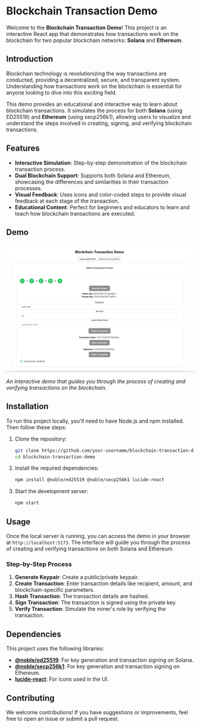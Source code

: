 # Blockchain Transaction Demo

Welcome to the **Blockchain Transaction Demo**! This project is an interactive React app that demonstrates how transactions work on the blockchain for two popular blockchain networks: **Solana** and **Ethereum**.

## Introduction

Blockchain technology is revolutionizing the way transactions are conducted, providing a decentralized, secure, and transparent system. Understanding how transactions work on the blockchain is essential for anyone looking to dive into this exciting field.

This demo provides an educational and interactive way to learn about blockchain transactions. It simulates the process for both **Solana** (using ED25519) and **Ethereum** (using secp256k1), allowing users to visualize and understand the steps involved in creating, signing, and verifying blockchain transactions.

## Features

- **Interactive Simulation**: Step-by-step demonstration of the blockchain transaction process.
- **Dual Blockchain Support**: Supports both Solana and Ethereum, showcasing the differences and similarities in their transaction processes.
- **Visual Feedback**: Uses icons and color-coded steps to provide visual feedback at each stage of the transaction.
- **Educational Content**: Perfect for beginners and educators to learn and teach how blockchain transactions are executed.

## Demo

![Blockchain Transaction Demo](scrnsht.png)

_An interactive demo that guides you through the process of creating and verifying transactions on the blockchain._

## Installation

To run this project locally, you'll need to have Node.js and npm installed. Then follow these steps:

1. Clone the repository:
   ```bash
   git clone https://github.com/your-username/blockchain-transaction-demo.git
   cd blockchain-transaction-demo
   ```

2. Install the required dependencies:
   ```bash
   npm install @noble/ed25519 @noble/secp256k1 lucide-react
   ```

3. Start the development server:
   ```bash
   npm start
   ```

## Usage

Once the local server is running, you can access the demo in your browser at `http://localhost:5173`. The interface will guide you through the process of creating and verifying transactions on both Solana and Ethereum.

### Step-by-Step Process

1. **Generate Keypair**: Create a public/private keypair.
2. **Create Transaction**: Enter transaction details like recipient, amount, and blockchain-specific parameters.
3. **Hash Transaction**: The transaction details are hashed.
4. **Sign Transaction**: The transaction is signed using the private key.
5. **Verify Transaction**: Simulate the miner's role by verifying the transaction.

## Dependencies

This project uses the following libraries:

- **[@noble/ed25519](https://www.npmjs.com/package/@noble/ed25519)**: For key generation and transaction signing on Solana.
- **[@noble/secp256k1](https://www.npmjs.com/package/@noble/secp256k1)**: For key generation and transaction signing on Ethereum.
- **[lucide-react](https://www.npmjs.com/package/lucide-react)**: For icons used in the UI.


## Contributing

We welcome contributions! If you have suggestions or improvements, feel free to open an issue or submit a pull request.
